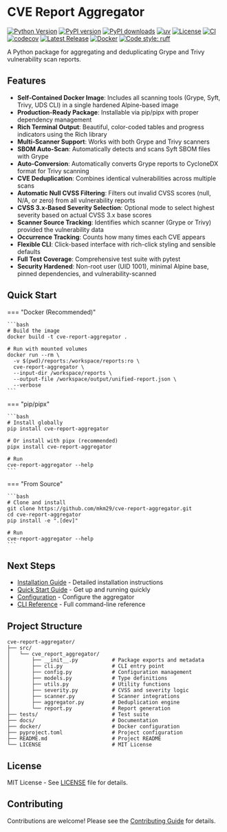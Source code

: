 # CVE Report Aggregator

[![Python Version](https://img.shields.io/badge/python-3.12%20%7C%203.13-blue.svg)](https://www.python.org/downloads/)
[![PyPI version](https://img.shields.io/pypi/v/cve-report-aggregator.svg)](https://pypi.org/project/cve-report-aggregator/)
[![PyPI downloads](https://img.shields.io/pypi/dm/cve-report-aggregator.svg)](https://pypi.org/project/cve-report-aggregator/)
[![uv](https://img.shields.io/endpoint?url=https://raw.githubusercontent.com/astral-sh/uv/main/assets/badge/v0.json)](https://github.com/astral-sh/uv)
[![License](https://img.shields.io/badge/license-MIT-green.svg)](https://github.com/mkm29/cve-report-aggregator/blob/main/LICENSE)
[![CI](https://github.com/mkm29/cve-report-aggregator/actions/workflows/test.yml/badge.svg)](https://github.com/mkm29/cve-report-aggregator/actions/workflows/test.yml)
[![codecov](https://codecov.io/gh/mkm29/cve-report-aggregator/branch/main/graph/badge.svg?token=mJcMNSlBIM)](https://codecov.io/gh/mkm29/cve-report-aggregator)
[![Latest Release](https://img.shields.io/github/v/release/mkm29/cve-report-aggregator)](https://github.com/mkm29/cve-report-aggregator/releases)
[![Docker](https://img.shields.io/badge/docker-available-blue.svg)](https://github.com/mkm29/cve-report-aggregator/pkgs/container/cve-report-aggregator)
[![Code style: ruff](https://img.shields.io/badge/code%20style-ruff-000000.svg)](https://github.com/astral-sh/ruff)


A Python package for aggregating and deduplicating Grype and Trivy vulnerability scan reports.

## Features

- **Self-Contained Docker Image**: Includes all scanning tools (Grype, Syft, Trivy, UDS CLI) in a single hardened Alpine-based image
- **Production-Ready Package**: Installable via pip/pipx with proper dependency management
- **Rich Terminal Output**: Beautiful, color-coded tables and progress indicators using the Rich library
- **Multi-Scanner Support**: Works with both Grype and Trivy scanners
- **SBOM Auto-Scan**: Automatically detects and scans Syft SBOM files with Grype
- **Auto-Conversion**: Automatically converts Grype reports to CycloneDX format for Trivy scanning
- **CVE Deduplication**: Combines identical vulnerabilities across multiple scans
- **Automatic Null CVSS Filtering**: Filters out invalid CVSS scores (null, N/A, or zero) from all vulnerability reports
- **CVSS 3.x-Based Severity Selection**: Optional mode to select highest severity based on actual CVSS 3.x base scores
- **Scanner Source Tracking**: Identifies which scanner (Grype or Trivy) provided the vulnerability data
- **Occurrence Tracking**: Counts how many times each CVE appears
- **Flexible CLI**: Click-based interface with rich-click styling and sensible defaults
- **Full Test Coverage**: Comprehensive test suite with pytest
- **Security Hardened**: Non-root user (UID 1001), minimal Alpine base, pinned dependencies, and vulnerability-scanned

## Quick Start

=== "Docker (Recommended)"

    ```bash
    # Build the image
    docker build -t cve-report-aggregator .

    # Run with mounted volumes
    docker run --rm \
      -v $(pwd)/reports:/workspace/reports:ro \
      cve-report-aggregator \
      --input-dir /workspace/reports \
      --output-file /workspace/output/unified-report.json \
      --verbose
    ```

=== "pip/pipx"

    ```bash
    # Install globally
    pip install cve-report-aggregator

    # Or install with pipx (recommended)
    pipx install cve-report-aggregator

    # Run
    cve-report-aggregator --help
    ```

=== "From Source"

    ```bash
    # Clone and install
    git clone https://github.com/mkm29/cve-report-aggregator.git
    cd cve-report-aggregator
    pip install -e ".[dev]"

    # Run
    cve-report-aggregator --help
    ```

## Next Steps

- [Installation Guide](getting-started/installation.md) - Detailed installation instructions
- [Quick Start Guide](getting-started/quickstart.md) - Get up and running quickly
- [Configuration](configuration/overview.md) - Configure the aggregator
- [CLI Reference](user-guide/cli.md) - Full command-line reference

## Project Structure

```
cve-report-aggregator/
├── src/
│   └── cve_report_aggregator/
│       ├── __init__.py           # Package exports and metadata
│       ├── cli.py                # CLI entry point
│       ├── config.py             # Configuration management
│       ├── models.py             # Type definitions
│       ├── utils.py              # Utility functions
│       ├── severity.py           # CVSS and severity logic
│       ├── scanner.py            # Scanner integrations
│       ├── aggregator.py         # Deduplication engine
│       └── report.py             # Report generation
├── tests/                        # Test suite
├── docs/                         # Documentation
├── docker/                       # Docker configuration
├── pyproject.toml                # Project configuration
├── README.md                     # Project README
└── LICENSE                       # MIT License
```

## License

MIT License - See [LICENSE](https://github.com/mkm29/cve-report-aggregator/blob/main/LICENSE) file for details.

## Contributing

Contributions are welcome! Please see the [Contributing Guide](development/contributing.md) for details.
